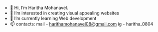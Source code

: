 - 👋 Hi, I’m Haritha Mohanavel.
- 👀 I’m interested in creating visual appealing websites
-  🌱 I’m currently learning Web development
- 📫 contacts:
       mail - harithamohanavel08@gmail.com
         ig - haritha_0804

